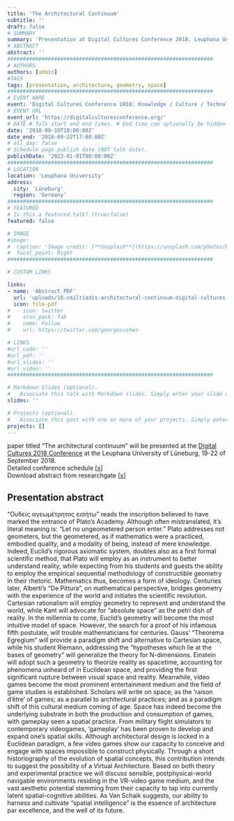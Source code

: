 ```yaml
---
title: 'The Architectural Continuum'
subtitle: ''
draft: false
# SUMMARY
summary: 'Presentation at Digital Cultures Conference 2018. Leuphana University, 2018'
# ABSTRACT 
abstract: ''
##################################################################
# AUTHORS 
authors: [admin]
#TAGS
tags: [presentation, architecture, geometry, space]
##################################################################
# EVENT NAME 
event: 'Digital Cultures Conference 2018: Knowledge / Culture / Technology'
# EVENT URL 
event_url: 'https://digitalculturesconference.org/'
# DATE # Talk start and end times. # End time can optionally be hidden by prefixing the line with `#`.
date: '2018-09-19T10:00:00Z'
date_end: '2018-09-22T17:00:00Z'
# all_day: false
# Schedule page publish date (NOT talk date).
publishDate: '2023-01-01T00:00:00Z'
##################################################################
# LOCATION 
location: 'Leuphana University'
address:
  city: 'Lüneburg'
  region: 'Germany'
##################################################################
# FEATURED
# Is this a featured talk? (true/false)
featured: false

# IMAGE 
#image:
#  caption: 'Image credit: [**Unsplash**](https://unsplash.com/photos/bzdhc5b3Bxs)'
#  focal_point: Right
##################################################################

# CUSTOM LINKS 

links: 
- name: 'Abstract PDF'
  url: 'uploads/18-cmiltiadis-architectural-continuum-digital-cultures.pdf'
  icon: file-pdf
#  - icon: twitter
#    icon_pack: fab
#    name: Follow
#    url: https://twitter.com/georgecushen

# LINKS 
#url_code: ''
#url_pdf: ''
#url_slides: ''
#url_video: ''
##################################################################

# Markdown Slides (optional).
#   Associate this talk with Markdown slides. Simply enter your slide deck's filename without extension. Otherwise, set `slides = ""`.
slides: ''

# Projects (optional).
#   Associate this post with one or more of your projects. Simply enter your project's folder or file name without extension. Otherwise, set `projects = []`.
projects: []
---
```


paper titled “The architectural continuum” will be presented at the [Digital Cultures 2018 Conference](https://digitalculturesconference.org/) at the Leuphana University of Lüneburg, 19-22 of September 2018.  
Detailed conference schedule [[x](https://digitalculturesconference.org/files/2018/09/KCT18_Program_Abstracts.pdf)]  
Download abstract from researchgate [[x](https://www.researchgate.net/publication/327436853_The_Architectural_Continuum_Abstract)]


## Presentation abstract 
“Ουδείς αγεωμέτρητος εισήτω” reads the inscription believed to have marked the entrance of Plato’s Academy. Although often mistranslated, it’s literal meaning is: “Let no ungeometered person enter.” Plato addresses not geometers, but the geometered, as if mathematics were a practiced, embodied quality, and a modality of being, instead of mere knowledge. Indeed, Euclid’s rigorous axiomatic system, doubles also as a first formal scientific method, that Plato will employ as an instrument to better understand reality, while expecting from his students and guests the ability to employ the empirical sequential methodology of constructible geometry in their rhetoric. Mathematics thus, becomes a form of ideology. Centuries later, Alberti’s “De Pittura”, on mathematical perspective, bridges geometry with the experience of the world and initiates the scientific revolution. Cartesian rationalism will employ geometry to represent and understand the world, while Kant will advocate for “absolute space” as the petri dish of reality. In the millennia to come, Euclid’s geometry will become the most intuitive model of space. However, the search for a proof of his infamous fifth postulate, will trouble mathematicians for centuries. Gauss’ “Theorema Egregium” will provide a paradigm shift and alternative to Cartesian space, while his student Riemann, addressing the “hypotheses which lie at the bases of geometry” will generalize the theory for N-dimensions. Einstein will adopt such a geometry to theorize reality as spacetime, accounting for phenomena unheard of in Euclidean space, and providing the first significant rupture between visual space and reality. Meanwhile, video games become the most prominent entertainment medium and the field of game studies is established. Scholars will write on space; as the ‘raison d’être’ of games; as a parallel to architectural practices; and as a paradigm shift of this cultural medium coming of age. Space has indeed become the underlying substrate in both the production and consumption of games, with gameplay seen a spatial practice. From military flight simulators to contemporary videogames, ‘gameplay’ has been proven to develop and expand one’s spatial skills. Although architectural design is locked in a Euclidean paradigm, a few video games show our capacity to conceive and engage with spaces impossible to construct physically. Through a short historiography of the evolution of spatial concepts, this contribution intends to suggest the possibility of a Virtual Architecture. Based on both theory and experimental practice we will discuss sensible, postphysical-world navigable environments residing in the VR-video game medium, and the vast aesthetic potential stemming from their capacity to tap into currently latent spatial-cognitive abilities. As Van Schaik suggests, our ability to harness and cultivate “spatial intelligence” is the essence of architecture par excellence, and the well of its future.
